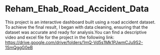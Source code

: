 # Reham_Ehab_Road_Accident_Data
This project is an interactive dashboard built using a road accident dataset. To achieve the final result, I began with data cleaning, ensuring that the dataset was accurate and ready for analysis.You can find a descriptive video and excel file for the project in the following link:
https://drive.google.com/drive/folders/1mQ-Vd5s1Mk1PJwmCJu9S2-1SmQggG0eB
